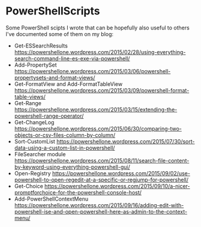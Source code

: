# PowerShellScripts
Some PowerShell scipts I wrote that can be hopefully also useful to others
I've documented some of them on my blog:
* Get-ESSearchResults https://powershellone.wordpress.com/2015/02/28/using-everything-search-command-line-es-exe-via-powershell/
* Add-PropertySet https://powershellone.wordpress.com/2015/03/06/powershell-propertysets-and-format-views/
* Get-FormatView and Add-FormatTableView  https://powershellone.wordpress.com/2015/03/09/powershell-format-table-views/
* Get-Range https://powershellone.wordpress.com/2015/03/15/extending-the-powershell-range-operator/
* Get-ChangeLog https://powershellone.wordpress.com/2015/06/30/comparing-two-objects-or-csv-files-column-by-column/
* Sort-CustomList https://powershellone.wordpress.com/2015/07/30/sort-data-using-a-custom-list-in-powershell/
* FileSearcher module https://powershellone.wordpress.com/2015/08/11/search-file-content-by-keyword-using-everything-powershell-gui/
* Open-Registry https://powershellone.wordpress.com/2015/09/02/use-powershell-to-open-regedit-at-a-specific-or-regjump-for-powershell/
* Get-Choice https://powershellone.wordpress.com/2015/09/10/a-nicer-promptforchoice-for-the-powershell-console-host/
* Add-PowerShellContextMenu https://powershellone.wordpress.com/2015/09/16/adding-edit-with-powershell-ise-and-open-powershell-here-as-admin-to-the-context-menu/
